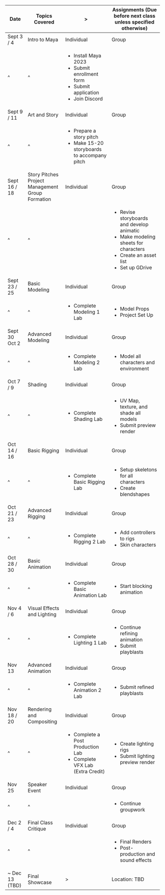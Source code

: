 | Date | Topics Covered | > | Assignments (Due before next class unless specified otherwise) |
| - | - | - | - |
| Sept 3 / 4 | Intro to Maya | Individual | Group |
| ^ | ^ | <ul><li>Install Maya 2023</li><li>Submit enrollment form</li><li>Submit application</li><li>Join Discord</li></ul> |  |
| Sept 9 / 11 | Art and Story | Individual | Group |
| ^ | ^ | <ul><li>Prepare a story pitch</li><li>Make 15-20 storyboards to accompany pitch</li></ul> |  |
| Sept 16 / 18 | Story Pitches<br>Project Management<br>Group Formation | Individual | Group |
| ^ | ^ |  | <ul><li>Revise storyboards and develop animatic</li><li>Make modeling sheets for characters</li><li>Create an asset list</li><li>Set up GDrive</li></ul> |
| Sept 23 / 25 | Basic Modeling | Individual | Group |
| ^ | ^ | <ul><li>Complete Modeling 1 Lab</li></ul> | <ul><li>Model Props</li><li>Project Set Up</li></ul> |
| Sept 30<br>Oct 2 | Advanced Modeling | Individual | Group |
| ^ | ^ | <ul><li>Complete Modeling 2 Lab</li></ul> | <ul><li>Model all characters and environment</li></ul> |
| Oct 7 / 9 | Shading | Individual | Group |
| ^ | ^ | <ul><li>Complete Shading Lab</li></ul> | <ul><li>UV Map, texture, and shade all models</li><li>Submit preview render</li></ul> |
| Oct 14 / 16 | Basic Rigging | Individual | Group |
| ^ | ^ | <ul><li>Complete Basic Rigging Lab</li></ul> | <ul><li>Setup skeletons for all characters</li><li>Create blendshapes</li></ul> |
| Oct 21 / 23 | Advanced Rigging | Individual | Group |
| ^ | ^ | <ul><li>Complete Rigging 2 Lab</li></ul> | <ul><li>Add controllers to rigs</li><li>Skin characters</li></ul> |
| Oct 28 / 30 | Basic Animation | Individual | Group |
| ^ | ^ | <ul><li>Complete Basic Animation Lab</li></ul> | <ul><li>Start blocking animation</li></ul> |
| Nov 4 / 6 | Visual Effects and Lighting | Individual | Group |
| ^ | ^ | <ul><li>Complete Lighting 1 Lab</li></ul> | <ul><li>Continue refining animation</li><li>Submit playblasts</li></ul> |
| Nov 13 | Advanced Animation | Individual | Group |
| ^ | ^ | <ul><li>Complete Animation 2 Lab</li></ul> | <ul><li>Submit refined playblasts</li></ul> |
| Nov 18 / 20 | Rendering and Compositing | Individual | Group |
| ^ | ^ | <ul><li>Complete a Post Production Lab</li><li>Complete VFX Lab (Extra Credit)</li></ul> | <ul><li>Create lighting rigs</li><li>Submit lighting preview render</li></ul> |
| Nov 25 | Speaker Event | Individual | Group |
| ^ | ^ |  | <ul><li>Continue groupwork</li></ul> |
| Dec 2 / 4 | Final Class Critique | Individual | Group |
| ^ | ^ |  | <ul><li>Final Renders</li><li>Post-production and sound effects</li></ul> |
| ~ Dec 13 (TBD) | Final Showcase | > | <br>Location: TBD<br><br>